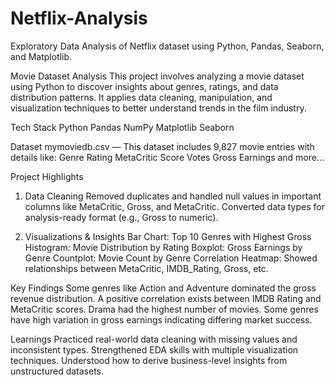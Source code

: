 # Netflix-Analysis
Exploratory Data Analysis of Netflix dataset using Python, Pandas, Seaborn, and Matplotlib.

Movie Dataset Analysis
This project involves analyzing a movie dataset using Python to discover insights about genres, ratings, and data distribution patterns. It applies data cleaning, manipulation, and visualization techniques to better understand trends in the film industry.

Tech Stack
Python
Pandas
NumPy
Matplotlib
Seaborn

Dataset
mymoviedb.csv — This dataset includes 9,827 movie entries with details like:
Genre
Rating
MetaCritic Score
Votes
Gross Earnings
and more...

Project Highlights
1. Data Cleaning
Removed duplicates and handled null values in important columns like MetaCritic, Gross, and MetaCritic.
Converted data types for analysis-ready format (e.g., Gross to numeric).

2. Visualizations & Insights
Bar Chart: Top 10 Genres with Highest Gross
Histogram: Movie Distribution by Rating
Boxplot: Gross Earnings by Genre
Countplot: Movie Count by Genre
Correlation Heatmap: Showed relationships between MetaCritic, IMDB_Rating, Gross, etc.

Key Findings
Some genres like Action and Adventure dominated the gross revenue distribution.
A positive correlation exists between IMDB Rating and MetaCritic scores.
Drama had the highest number of movies.
Some genres have high variation in gross earnings indicating differing market success.

Learnings
Practiced real-world data cleaning with missing values and inconsistent types.
Strengthened EDA skills with multiple visualization techniques.
Understood how to derive business-level insights from unstructured datasets.
